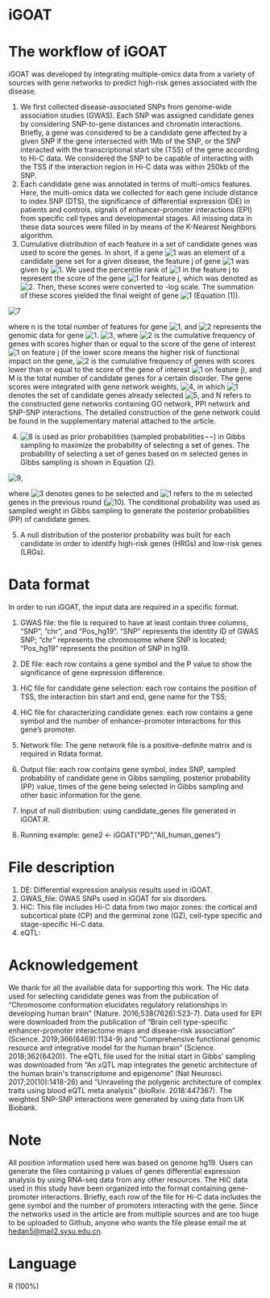# iGOAT
# The workflow of iGOAT
iGOAT was developed by integrating multiple-omics data from a variety of sources with gene networks to predict high-risk genes associated with the disease. 

1. We first collected disease-associated SNPs from genome-wide association studies (GWAS). Each SNP was assigned candidate genes by considering SNP-to-gene distances and chromatin interactions. Briefly, a gene was considered to be a candidate gene affected by a given SNP if the gene intersected with 1Mb of the SNP, or the SNP interacted with the transcriptional start site (TSS) of the gene according to Hi-C data. We considered the SNP to be capable of interacting with the TSS if the interaction region in Hi-C data was within 250kb of the SNP. 
2. Each candidate gene was annotated in terms of multi-omics features. Here, the multi-omics data we collected for each gene include distance to index SNP (DTS), the significance of differential expression (DE) in patients and controls, signals of enhancer-promoter interactions (EPI) from specific cell types and developmental stages. All missing data in these data sources were filled in by means of the K-Nearest Neighbors algorithm. 
3. Cumulative distribution of each feature in a set of candidate genes was used to score the genes. In short, if a gene ![1](https://latex.codecogs.com/svg.image?x_{i}) was an element of a candidate gene set for a given disease, the feature j of gene ![1](https://latex.codecogs.com/svg.image?x_{i}) was given by ![1](https://latex.codecogs.com/svg.image?x_{ij}). We used the percentile rank of ![1](https://latex.codecogs.com/svg.image?x_{ij}) in the feature j to represent the score of the gene ![1](https://latex.codecogs.com/svg.image?x_{i}) for feature j, which was denoted as ![2](https://latex.codecogs.com/svg.image?p_{x_{ij}}). Then, these scores were converted to -log scale. The summation of these scores yielded the final weight of gene ![1](https://latex.codecogs.com/svg.image?x_{i}) (Equation (1)). 

  ![7](https://latex.codecogs.com/svg.image?P\left&space;(&space;D_{x_{i}}|x_{i}&space;\right&space;)=-\sum_{j=1}^{n}log\left&space;(&space;p_{x_{ij}}&space;\right&space;)&space;&space;&space;(1))

 where n is the total number of features for gene ![1](https://latex.codecogs.com/svg.image?x_{i}), and ![2](https://latex.codecogs.com/svg.image?D_{x_{i}}) represents the genomic data for gene ![1](https://latex.codecogs.com/svg.image?x_{i}). ![3](https://latex.codecogs.com/svg.image?p_{x_{ij}}=\frac{C_{x_{ij}}}{M}), where ![2](https://latex.codecogs.com/svg.image?C_{x_{ij}}) is the cumulative frequency of genes with scores higher than or equal to the score of the gene of interest ![1](https://latex.codecogs.com/svg.image?x_{i}) on feature j (if the lower score means the higher risk of functional impact on the gene, ![2](https://latex.codecogs.com/svg.image?C_{x_{ij}}) is the cumulative frequency of genes with scores lower than or equal to the score of the gene of interest ![1](https://latex.codecogs.com/svg.image?x_{i}) on feature j), and M is the total number of candidate genes for a certain disorder. The gene scores were integrated with gene network weights, ![4](https://latex.codecogs.com/svg.image?P\left&space;(&space;x_{i}|x_{-i},N&space;\right&space;)), in which ![1](https://latex.codecogs.com/svg.image?x_{-i}) denotes the set of candidate genes already selected ![5](https://latex.codecogs.com/svg.image?x_{i}\notin&space;x_{-i}), and N refers to the constructed gene networks containing GO network, PPI network and SNP-SNP interactions. The detailed construction of the gene network could be found in the supplementary material attached to the article. 

4. ![8](https://latex.codecogs.com/svg.image?P\left&space;(&space;D_{x_{i}}|D,N&space;\right&space;)=P\left&space;(&space;x_{i}|x_{-i},N&space;\right&space;)P\left&space;(&space;D_{x_{i}}|x_{i}&space;\right&space;)) is used as prior probabilities (sampled probabilities¬¬) in Gibbs sampling to maximize the probability of selecting a set of genes. The probability of selecting a set of genes based on m selected genes in Gibbs sampling is shown in Equation (2). 

  ![9](https://latex.codecogs.com/svg.image?P\left&space;(x_{1},x_{2},...,x_{m}|D,N&space;&space;\right&space;)=\prod_{i=1}^{m}P\left&space;(&space;x_{i}|x_{-i},N&space;\right&space;)P\left&space;(&space;D_{x_{i}}|x_{i}&space;\right&space;)&space;(2)),

 where ![3](https://latex.codecogs.com/svg.image?\left&space;[x_{1},x_{2},...,x_{m}&space;&space;\right&space;]) denotes genes to be selected and ![1](https://latex.codecogs.com/svg.image?x_{-i}) refers to the m selected genes in the previous round (![10](https://latex.codecogs.com/svg.image?\left&space;[x_{1},x_{2},...,x_{m}&space;&space;\right&space;]\cap&space;x_{-i}=\varnothing)). The conditional probability was used as sampled weight in Gibbs sampling to generate the posterior probabilities (PP) of candidate genes. 

5. A null distribution of the posterior probability was built for each candidate in order to identify high-risk genes (HRGs) and low-risk genes (LRGs). 
# Data format
In order to run iGOAT, the input data are required in a specific format. 

1. GWAS file: the file is required to have at least contain three columns, “SNP”, “chr”, and “Pos_hg19”. “SNP” represents the identity ID of GWAS SNP; “chr” represents the chromosome where SNP is located; “Pos_hg19” represents the position of SNP in hg19.

2. DE file: each row contains a gene symbol and the P value to show the significance of gene expression difference.

3. HiC file for candidate gene selection: each row contains the position of TSS, the interaction bin start and end, gene name for the TSS;

4. HiC file for characterizing candidate genes: each row contains a gene symbol and the number of enhancer-promoter interactions for this gene’s promoter.

5. Network file: The gene network file is a positive-definite matrix and is required in Rdata format. 

6. Output file: each row contains gene symbol, index SNP, sampled probability of candidate gene in Gibbs sampling, posterior probability (PP) value, times of the gene being selected in Gibbs sampling and other basic information for the gene.

7. Input of null distribution: using candidate_genes file generated in iGOAT.R.

8. Running example: gene2 <- iGOAT("PD","All_human_genes")
# File description
1. DE: Differential expression analysis results used in iGOAT.
2. GWAS_file: GWAS SNPs used in iGOAT for six disorders.
3. HiC: This file includes Hi-C data from two major zones: the cortical and subcortical plate (CP) and the germinal zone (GZ), cell-type specific and stage-specific Hi-C data.
4. eQTL: 
# Acknowledgement
We thank for all the available data for supporting this work. The Hic data used for selecting candidate genes was from the publication of “Chromosome conformation elucidates regulatory relationships in developing human brain” (Nature. 2016;538(7626):523-7). Data used for EPI were downloaded from the publication of “Brain cell type-specific enhancer-promoter interactome maps and disease-risk association” (Science. 2019;366(6469):1134-9) and “Comprehensive functional genomic resource and integrative model for the human brain” (Science. 2018;362(6420)). The eQTL file used for the initial start in Gibbs’ sampling was downloaded from “An xQTL map integrates the genetic architecture of the human brain's transcriptome and epigenome” (Nat Neurosci. 2017;20(10):1418-26) and “Unraveling the polygenic architecture of complex traits using blood eQTL meta analysis” (bioRxiv. 2018:447367). The weighted SNP-SNP interactions were generated by using data from UK Biobank.
# Note
All position information used here was based on genome hg19. Users can generate the files containing p values of genes differential expression analysis by using RNA-seq data from any other resources. The HiC data used in this study have been organized into the format containing gene-promoter interactions. Briefly, each row of the file for Hi-C data includes the gene symbol and the number of promoters interacting with the gene. Since the networks used in the article are from multiple sources and are too huge to be uploaded to Github, anyone who wants the file please email me at hedan5@mail2.sysu.edu.cn.
# Language
R (100%)
